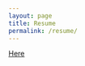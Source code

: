 ```yaml
---
layout: page
title: Resume
permalink: /resume/
---
```

<a href="IceJinx33.github.io/Aliva Das Resume.pdf" target="_blank">Here</a>

